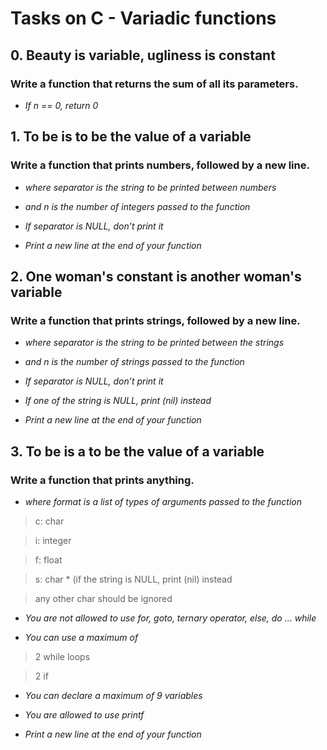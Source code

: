 # Tasks on C - Variadic functions

## 0. Beauty is variable, ugliness is constant

### Write a function that returns the sum of all its parameters.

* *If n == 0, return 0*

## 1. To be is to be the value of a variable

### Write a function that prints numbers, followed by a new line.

* *where separator is the string to be printed between numbers*

* *and n is the number of integers passed to the function*

* *If separator is NULL, don’t print it*

* *Print a new line at the end of your function*

## 2. One woman's constant is another woman's variable

### Write a function that prints strings, followed by a new line.

* *where separator is the string to be printed between the strings*

* *and n is the number of strings passed to the function*

* *If separator is NULL, don’t print it*

* *If one of the string is NULL, print (nil) instead*

* *Print a new line at the end of your function*

## 3. To be is a to be the value of a variable

### Write a function that prints anything.

* *where format is a list of types of arguments passed to the function*

> c: char

> i: integer

> f: float

> s: char * (if the string is NULL, print (nil) instead

> any other char should be ignored


* *You are not allowed to use for, goto, ternary operator, else, do ... while*

* *You can use a maximum of*

> 2 while loops

> 2 if

* *You can declare a maximum of 9 variables*

* *You are allowed to use printf*

* *Print a new line at the end of your function*
